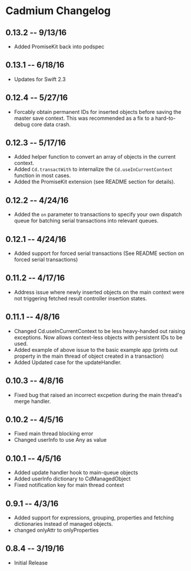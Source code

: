 # Cadmium Changelog

## 0.13.2 -- 9/13/16

* Added PromiseKit back into podspec

## 0.13.1 -- 6/18/16

* Updates for Swift 2.3

## 0.12.4 -- 5/27/16

* Forcably obtain permanent IDs for inserted objects before saving the master save context.  This was recommended as a fix to a hard-to-debug core data crash. 

## 0.12.3 -- 5/17/16

* Added helper function to convert an array of objects in the current context.
* Added ```Cd.transactWith``` to internalize the ```Cd.useInCurrentContext``` function in most cases.
* Added the PromiseKit extension (see README section for details).

## 0.12.2 -- 4/24/16

* Added the ```on``` parameter to transactions to specify your own dispatch queue for batching serial transactions into relevant queues.

## 0.12.1 -- 4/24/16

* Added support for forced serial transactions (See README section on forced serial transactions)

## 0.11.2 -- 4/17/16

* Address issue where newly inserted objects on the main context were not triggering fetched result controller insertion states.

## 0.11.1 -- 4/8/16

* Changed Cd.useInCurrentContext to be less heavy-handed out raising exceptions.  Now allows context-less objects with persistent IDs to be used.
* Added example of above issue to the basic example app (prints out property in the main thread of object created in a transaction)
* Added Updated case for the updateHandler.

## 0.10.3 -- 4/8/16

* Fixed bug that raised an incorrect excpetion during the main thread's merge handler.

## 0.10.2 -- 4/5/16

* Fixed main thread blocking error
* Changed userInfo to use Any as value

## 0.10.1 -- 4/5/16

* Added update handler hook to main-queue objects
* Added userInfo dictionary to CdManagedObject
* Fixed notification key for main thread context

## 0.9.1 -- 4/3/16

* Added support for expressions, grouping, properties and fetching dictionaries instead of managed objects. 
* changed onlyAttr to onlyProperties

## 0.8.4 -- 3/19/16

* Initial Release
